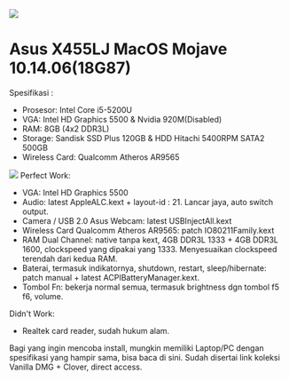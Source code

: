 

<img src="https://raw.githubusercontent.com/umarhadi/asus-x455lj-mojave/master/img/1.png">

# Asus X455LJ MacOS Mojave 10.14.06(18G87)

Spesifikasi :
  <ul><li>Prosesor: Intel Core i5-5200U</li>
  <li>VGA: Intel HD Graphics 5500 & Nvidia 920M(Disabled)</li>
  <li>RAM: 8GB (4x2 DDR3L)</li>
  <li>Storage: Sandisk SSD Plus 120GB & HDD Hitachi 5400RPM SATA2 500GB</li>
  <li>Wireless Card: Qualcomm Atheros AR9565 </li></ul>
<img src="https://raw.githubusercontent.com/umarhadi/asus-x455lj-mojave/master/img/2.png">
Perfect Work:
<ul><li>VGA: Intel HD Graphics 5500</li>
  <li>Audio: latest AppleALC.kext + layout-id : 21. Lancar jaya, auto switch output.</li>
  <li>Camera / USB 2.0 Asus Webcam: latest USBInjectAll.kext</li>
  <li>Wireless Card Qualcomm Atheros AR9565: patch IO80211Family.kext </li>
<li>RAM Dual Channel: native tanpa kext, 4GB DDR3L 1333 + 4GB DDR3L 1600, clockspeed yang dipakai yang 1333. Menyesuaikan clockspeed terendah dari kedua RAM.</li>
<li>Baterai, termasuk indikatornya, shutdown, restart, sleep/hibernate: patch manual + latest ACPIBatteryManager.kext.</li>
  <li>Tombol Fn: bekerja normal semua, termasuk brightness dgn tombol f5 f6, volume.</li></ul>
Didn't Work:
  <ul><li>Realtek card reader, sudah hukum alam.</li></ul>

Bagi yang ingin mencoba install, mungkin memiliki Laptop/PC dengan spesifikasi yang hampir sama, bisa baca di sini. Sudah disertai link koleksi Vanilla DMG + Clover, direct access.
